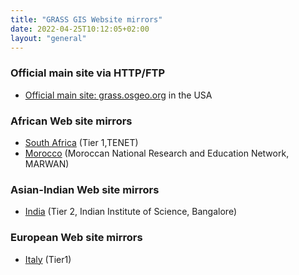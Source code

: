 ```yaml
---
title: "GRASS GIS Website mirrors"
date: 2022-04-25T10:12:05+02:00
layout: "general"
---
```


### Official main site via HTTP/FTP

* [Official main site: grass.osgeo.org](https://grass.osgeo.org/) in the USA

### African Web site mirrors

* [South Africa](https://grass.mirror.ac.za/) (Tier 1,TENET)
* [Morocco](https://grass.marwan.ma/) (Moroccan National Research and Education Network, MARWAN)

### Asian-Indian Web site mirrors

* [India](http://wgbis.ces.iisc.ernet.in/grass/) (Tier 2, Indian Institute of Science, Bangalore)
<!-- * [Japan](http://wgrass.media.osaka-cu.ac.jp/grassh/) (Tier 2, Osaka City University) -->
<!-- * [South Korea](http://pinus.gntech.ac.kr/grass/) (Tier 2, Gyung-Nam National University of Science &amp; Technology) -->

### European Web site mirrors

* [Italy](http://grass.mirror.download.it) (Tier1)
<!-- * [Czech Republic](http://grass.fsv.cvut.cz) (Tier2, Czech Technical University in Prague, Department of Geomatics) -->
